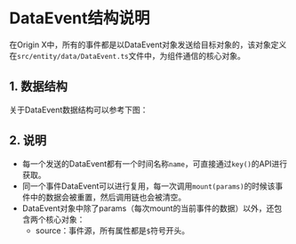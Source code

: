 # DataEvent结构说明

在Origin X中，所有的事件都是以DataEvent对象发送给目标对象的，该对象定义在`src/entity/data/DataEvent.ts`文件中，为组件通信的核心对象。

## 1. 数据结构

关于DataEvent数据结构可以参考下图：

## 2. 说明

* 每一个发送的DataEvent都有一个时间名称`name`，可直接通过`key()`的API进行获取。
* 同一个事件DataEvent可以进行复用，每一次调用`mount(params)`的时候该事件中的数据会被重置，然后调用链也会被清空。
* DataEvent对象中除了params（每次mount的当前事件的数据）以外，还包含两个核心对象：
  * source：事件源，所有属性都是`$`符号开头。



